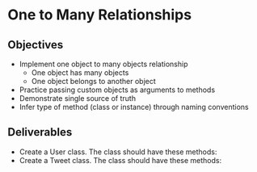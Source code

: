 # One to Many Relationships

## Objectives

* Implement one object to many objects relationship
  * One object has many objects
  * One object belongs to another object
* Practice passing custom objects as arguments to methods
* Demonstrate single source of truth
* Infer type of method (class or instance) through naming conventions

## Deliverables

* Create a User class. The class should have these methods:
  <!-- * `#initialize` which takes a username and have -->
  <!-- * a reader method for the username -->
  <!-- * `#tweets` that returns an array of Tweet instances -->
  <!-- * `#post_tweet` that takes a message, creates a new tweet, and adds it to the user's tweet collection -->
* Create a Tweet class. The class should have these methods:
  <!-- * `Tweet#message` that returns a string -->
  <!-- * `Tweet#user` that returns an instance of the user class -->
  <!-- * `Tweet.all` that returns all the Tweets created. -->
  <!-- * `Tweet#username` that returns the username of the tweet's user -->
